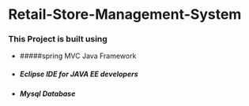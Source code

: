 # Retail-Store-Management-System
### This Project is built using 
* #####spring MVC Java Framework
* ##### Eclipse IDE for JAVA EE developers
* ##### Mysql Database
